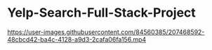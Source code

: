 # Yelp-Search-Full-Stack-Project

https://user-images.githubusercontent.com/84560385/207468592-48cbcd42-ba4c-4128-a9d3-2cafa06fa156.mp4

